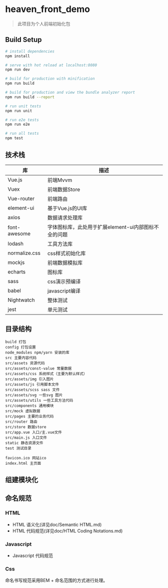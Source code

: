 # heaven_front_demo

> 此项目为个人前端初始化包

## Build Setup

``` bash
# install dependencies
npm install

# serve with hot reload at localhost:8080
npm run dev

# build for production with minification
npm run build

# build for production and view the bundle analyzer report
npm run build --report

# run unit tests
npm run unit

# run e2e tests
npm run e2e

# run all tests
npm test
```

## 技术栈

| 库 | 描述 |
| --- | --- |
|Vue.js|前端Mvvm|
|Vuex|前端数据Store|
|Vue-router|前端路由|
|element-ui|基于Vue.js的UI库|
|axios|数据请求处理库|
|font-awesome|字体图标库，此处用于扩展element-ui内部图标不全的问题|
|lodash|工具方法库|
|normalize.css|css样式初始化库|
|mockjs|前端数据模拟库|
|echarts|图标库|
|sass|css演示预编译|
|babel|javascript编译|
|Nightwatch|整体测试|
|jest|单元测试|

## 目录结构

```
build 打包
config 打包设置
node_modules npm/yarn 安装的库
src 主要内容代码
src/assets 资源代码
src/assets/const-value 常量数据
src/assets/css 系统样式（主要为默认样式）
src/assets/img 引入图片
src/assets/js 引用脚本文件
src/assets/scss sass 文件
src/assets/svg 一些svg 图片
src/assets/utils 一些工具方法代码
src/components 通用模块
src/mock 虚拟数据
src/pages 主要的业务代码
src/router 路由
src/store 数据store
src/app.vue 入口/主.vue文件
src/main.js 入口文件
static 静态资源文件
test 测试目录

favicon.ico 网站ico
index.html 主页面
```

## 组建模块化

## 命名规范

### HTML

- HTML 语义化(详见doc/Semantic HTML.md)
- HTML 代码规范(详见doc/HTML Coding Notations.md)

### Javascript

- Javascript 代码规范

### Css

命名书写规范采用BEM + 命名范围的方式进行处理。
